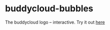buddycloud-bubbles
==================

The buddycloud logo – interactive. Try it out [here](http://mrflix.github.com/buddycloud-bubbles/)